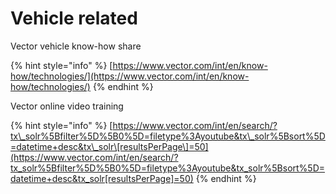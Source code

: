 # Vehicle related

Vector vehicle know-how share

{% hint style="info" %}
[https://www.vector.com/int/en/know-how/technologies/](https://www.vector.com/int/en/know-how/technologies/)
{% endhint %}

Vector online video training

{% hint style="info" %}
[https://www.vector.com/int/en/search/?tx\_solr%5Bfilter%5D%5B0%5D=filetype%3Ayoutube&tx\_solr%5Bsort%5D=datetime+desc&tx\_solr\[resultsPerPage\]=50](https://www.vector.com/int/en/search/?tx_solr%5Bfilter%5D%5B0%5D=filetype%3Ayoutube&tx_solr%5Bsort%5D=datetime+desc&tx_solr[resultsPerPage]=50)
{% endhint %}



